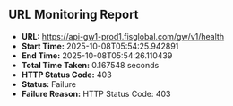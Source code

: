 ## URL Monitoring Report

- **URL:** https://api-gw1-prod1.fisglobal.com/gw/v1/health
- **Start Time:** 2025-10-08T05:54:25.942891
- **End Time:** 2025-10-08T05:54:26.110439
- **Total Time Taken:** 0.167548 seconds
- **HTTP Status Code:** 403
- **Status:** Failure
- **Failure Reason:** HTTP Status Code: 403
